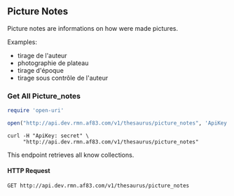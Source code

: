 ## Picture Notes

Picture notes are informations on how were made pictures.

Examples:

- tirage de l'auteur
- photographie de plateau
- tirage d'époque
- tirage sous contrôle de l'auteur

### Get All Picture_notes

```ruby
require 'open-uri'

open("http://api.dev.rmn.af83.com/v1/thesaurus/picture_notes", 'ApiKey' => 'secret')
```


```shell
curl -H "ApiKey: secret" \
     "http://api.dev.rmn.af83.com/v1/thesaurus/picture_notes"
```

This endpoint retrieves all know collections.

#### HTTP Request

`GET http://api.dev.rmn.af83.com/v1/thesaurus/picture_notes`
